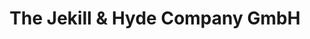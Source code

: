---
title: "The Jekill & Hyde Company GmbH"
url: /dettelbach/the-jekill-und-hyde-company-gmbh/
shop: Motorrad
---